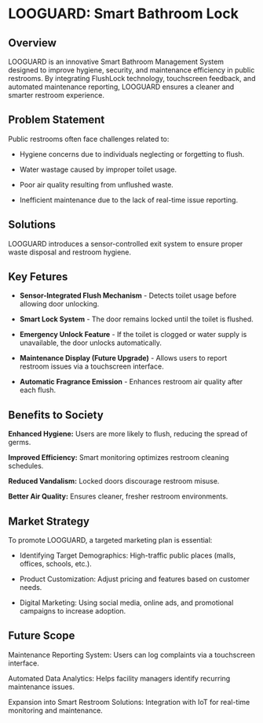 # LOOGUARD: Smart Bathroom Lock

## Overview
LOOGUARD is an innovative Smart Bathroom Management System designed to improve hygiene, security, and maintenance efficiency in public restrooms. By integrating FlushLock technology, touchscreen feedback, and automated maintenance reporting, LOOGUARD ensures a cleaner and smarter restroom experience.

## Problem Statement
Public restrooms often face challenges related to:

- Hygiene concerns due to individuals neglecting or forgetting to flush.

- Water wastage caused by improper toilet usage.

- Poor air quality resulting from unflushed waste.

- Inefficient maintenance due to the lack of real-time issue reporting.

## Solutions
LOOGUARD introduces a sensor-controlled exit system to ensure proper waste disposal and restroom hygiene.

## Key Fetures
- **Sensor-Integrated Flush Mechanism** - Detects toilet usage before allowing door unlocking.

- **Smart Lock System** - The door remains locked until the toilet is flushed.

- **Emergency Unlock Feature** - If the toilet is clogged or water supply is unavailable, the door unlocks automatically.

- **Maintenance Display (Future Upgrade)** - Allows users to report restroom issues via a touchscreen interface.

- **Automatic Fragrance Emission** - Enhances restroom air quality after each flush.

## Benefits to Society
**Enhanced Hygiene:** Users are more likely to flush, reducing the spread of germs.

**Improved Efficiency:** Smart monitoring optimizes restroom cleaning schedules.

**Reduced Vandalism:** Locked doors discourage restroom misuse.

**Better Air Quality:** Ensures cleaner, fresher restroom environments.

## Market Strategy

To promote LOOGUARD, a targeted marketing plan is essential:

- Identifying Target Demographics: High-traffic public places (malls, offices, schools, etc.).

- Product Customization: Adjust pricing and features based on customer needs.

- Digital Marketing: Using social media, online ads, and promotional campaigns to increase adoption.

## Future Scope

Maintenance Reporting System: Users can log complaints via a touchscreen interface.

Automated Data Analytics: Helps facility managers identify recurring maintenance issues.

Expansion into Smart Restroom Solutions: Integration with IoT for real-time monitoring and maintenance.
